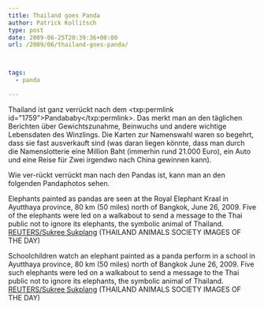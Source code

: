 ```yaml
---
title: Thailand goes Panda
author: Patrick Kollitsch
type: post
date: 2009-06-25T20:39:36+00:00
url: /2009/06/thailand-goes-panda/



tags:
  - panda

---
```

Thailand ist ganz verrückt nach dem <txp:permlink id="1759">Pandababy</txp:permlink>. Das merkt man an den täglichen Berichten über Gewichtszunahme, Beinwuchs und andere wichtige Lebensdaten des Winzlings. Die Karten zur Namenswahl waren so begehrt, dass sie fast ausverkauft sind (was daran liegen könnte, dass man durch die Namenslotterie eine Million Baht (immerhin rund 21.000 Euro), ein Auto und eine Reise für Zwei irgendwo nach China gewinnen kann).

Wie ver-rückt verrückt man nach den Pandas ist, kann man an den folgenden Pandaphotos sehen.

<div class="flickr">
  <txp:thumbnail id="268" link="y" /></p> 
  
  <p>
    Elephants painted as pandas are seen at the Royal Elephant Kraal in Ayutthaya province, 80 km (50 miles) north of Bangkok, June 26, 2009. Five of the elephants were led on a walkabout to send a message to the Thai public not to ignore its elephants, the symbolic animal of Thailand. <a href="http://www.daylife.com/photo/0dQebPMbAugP7?q=thailand+panda+elephant"><span class="caps">REUTERS</span>/Sukree Sukplang</a> (<span class="caps">THAILAND</span> <span class="caps">ANIMALS</span> <span class="caps">SOCIETY</span> <span class="caps">IMAGES</span> OF <span class="caps">THE</span> <span class="caps">DAY</span>)
  </p>
</div>

<div class="flickr">
  <txp:thumbnail id="267" link="y" /></p> 
  
  <p>
    Schoolchildren watch an elephant painted as a panda perform in a school in Ayutthaya province, 80 km (50 miles) north of Bangkok June 26, 2009. Five such elephants were led on a walkabout to send a message to the Thai public not to ignore its elephants, the symbolic animal of Thailand. <a href="http://www.daylife.com/photo/0dQebPMbAugP7?q=thailand+panda+elephant"><span class="caps">REUTERS</span>/Sukree Sukplang</a> (<span class="caps">THAILAND</span> <span class="caps">ANIMALS</span> <span class="caps">SOCIETY</span> <span class="caps">IMAGES</span> OF <span class="caps">THE</span> <span class="caps">DAY</span>)
  </p>
</div>